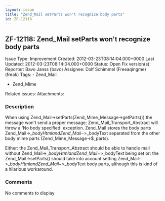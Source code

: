 ```yaml
---
layout: issue
title: "Zend_Mail setParts won't recognize body parts"
id: ZF-12118
---
```


ZF-12118: Zend\_Mail setParts won't recognize body parts
--------------------------------------------------------

 Issue Type: Improvement Created: 2012-03-23T08:14:04.000+0000 Last Updated: 2012-03-23T08:14:04.000+0000 Status: Open Fix version(s): 
 Reporter:  Bavo Janss (bavo)  Assignee:  Dolf Schimmel (Freeaqingme) (freak)  Tags: - Zend\_Mail
- Zend\_Mime
 
 Related issues: 
 Attachments: 
### Description

When using Zend\_Mail->setParts(Zend\_Mime\_Message->getParts()) the message won't send a proper message; Zend\_Mail\_Transport\_Abstract will throw a 'No body specified' exception. Zend\_Mail stores the body parts Zend\_Mail->$\_bodyHtml and Zend\_Mail->$\_bodyText separated from the other body mime parts (Zend\_Mime\_Message->$\_parts).

Either: the Zend\_Mail\_Transport\_Abstract should be able to handle mail without Zend\_Mail->$\_bodyHtml and Zend\_Mail->$\_bodyText being set or: the Zend\_Mail->setParts() should take into account setting Zend\_Mail->$\_bodyHtml and Zend\_Mail->$\_bodyText body parts, although this is kind of a hilarious workaround.

 

 

### Comments

No comments to display